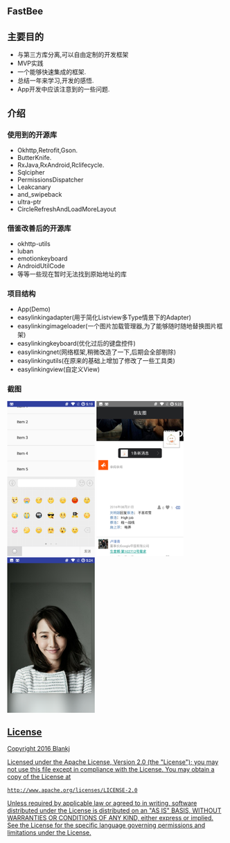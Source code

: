 ## FastBee
## 主要目的

- 与第三方库分离,可以自由定制的开发框架
- MVP实践
- 一个能够快速集成的框架.
- 总结一年来学习,开发的感悟.
- App开发中应该注意到的一些问题.

## 介绍
### 使用到的开源库

- Okhttp,Retrofit,Gson.
- ButterKnife.
- RxJava,RxAndroid,Rclifecycle.
- Sqlcipher
- PermissionsDispatcher
- Leakcanary
- and_swipeback
- ultra-ptr
- CircleRefreshAndLoadMoreLayout

### 借鉴改善后的开源库

- okhttp-utils
- luban
- emotionkeyboard
- AndroidUtilCode
- 等等一些现在暂时无法找到原始地址的库

### 项目结构

- App(Demo)
- easylinkingadapter(用于简化Listview多Type情景下的Adapter)
- easylinkingimageloader(一个图片加载管理器,为了能够随时随地替换图片框架)
- easylinkingkeyboard(优化过后的键盘控件)
- easylinkingnet(网络框架,稍微改造了一下,后期会全部剔除)
- easylinkingutils(在原来的基础上增加了修改了一些工具类)
- easylinkingview(自定义View)

### 截图
<a href="screen/1.png"><img src="screen/1.png" width="40%"/></a> 
<a href="screen/2.png"><img src="screen/2.png" width="40%"/></a>
<a href="screen/3.png"><img src="screen/3.png" width="40%"/>


## License
Copyright 2016 Blankj

Licensed under the Apache License, Version 2.0 (the "License");
you may not use this file except in compliance with the License.
You may obtain a copy of the License at

    http://www.apache.org/licenses/LICENSE-2.0

Unless required by applicable law or agreed to in writing, software
distributed under the License is distributed on an "AS IS" BASIS,
WITHOUT WARRANTIES OR CONDITIONS OF ANY KIND, either express or implied.
See the License for the specific language governing permissions and
limitations under the License.